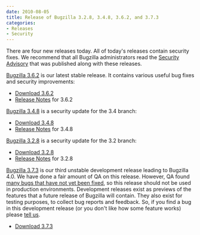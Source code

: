 ```yaml
---
date: 2010-08-05
title: Release of Bugzilla 3.2.8, 3.4.8, 3.6.2, and 3.7.3
categories:
- Releases
- Security
---
```


There are four new releases today. All of today's releases contain security fixes. We recommend that all Bugzilla administrators read the [Security Advisory](/security/3.2.7/) that was published along with these releases.

[Bugzilla 3.6.2](/releases/3.6.2/) is our latest stable release. It contains various useful bug fixes and security improvements:

*   [Download 3.6.2](/download/#v36)
*   [Release Notes](/releases/3.6.2/) for 3.6.2

[Bugzilla 3.4.8](/releases/3.4.8/) is a security update for the 3.4 branch:

*   [Download 3.4.8](/download/#v34)
*   [Release Notes](/releases/3.4.8/) for 3.4.8

[Bugzilla 3.2.8](/releases/3.2.8/) is a security update for the 3.2 branch:

*   [Download 3.2.8](/download/#v32)
*   [Release Notes](/releases/3.2.8/) for 3.2.8

[Bugzilla 3.7.3](/releases/4.0/) is our third unstable development release leading to Bugzilla 4.0\. We have done a fair amount of QA on this release. However, QA found [many bugs that have not yet been fixed](https://bugzilla.mozilla.org/buglist.cgi?quicksearch=prod:Bugzilla+flag:blocking4.0%2B), so this release should not be used in production environments. Development releases exist as previews of the features that a future release of Bugzilla will contain. They also exist for testing purposes, to collect bug reports and feedback. So, if you find a bug in this development release (or you don't like how some feature works) please [tell us](/developers/reporting_bugs.html).

*   [Download 3.7.3](/download/#v40)

